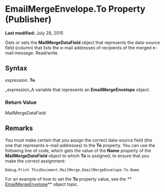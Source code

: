 
# EmailMergeEnvelope.To Property (Publisher)

 **Last modified:** July 28, 2015

Gets or sets the  **MailMergeDataField** object that represents the data-source field (column) that lists the e-mail addresses of recipients of the merged e-mail message. Read/write.

## Syntax

 _expression_. **To**

 _expression_A variable that represents an  **EmailMergeEnvelope** object.


### Return Value

MailMergeDataField


## Remarks

You must make certain that you assign the correct data-source field (the one that represents e-mail addresses) to the  **To** property. You can use the following line of code, which gets the value of the **Name** property of the **MailMergeDataField** object to which **To** is assigned, to ensure that you make the correct assignment:


```
Debug.Print ThisDocument.MailMerge.EmailMergeEnvelope.To.Name
```

For an example of how to set the  **To** property value, see the ** [EmailMergeEnvelope](555dd80e-bac2-96dd-4256-ad1b8006da0f.md)** object topic.

